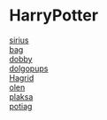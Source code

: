 # HarryPotter
[sirius](https://galliiard.github.io/HarryPotter/sirius)<br>
[bag](https://galliiard.github.io/HarryPotter/bag)<br>
[dobby](https://galliiard.github.io/HarryPotter/dobby)<br>
[dolgopups](https://galliiard.github.io/HarryPotter/dolgopups)<br>
[Hagrid](https://galliiard.github.io/HarryPotter/Hagrid)<br>
[olen](https://galliiard.github.io/HarryPotter/olen)<br>
[plaksa](https://galliiard.github.io/HarryPotter/plaksa)<br>
[potiag](https://galliiard.github.io/HarryPotter/potiag)<br>



